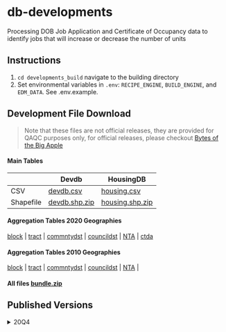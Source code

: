 # db-developments

Processing DOB Job Application and Certificate of Occupancy data to identify jobs that will increase or decrease the number of units

## Instructions

1. `cd developments_build` navigate to the building directory
2. Set environmental variables in `.env`: `RECIPE_ENGINE`, `BUILD_ENGINE`, and `EDM_DATA`. See .env.example.

## Development File Download

> Note that these files are not official releases, they are provided for QAQC purposes only, for official releases, please checkout [Bytes of the Big Apple](https://www1.nyc.gov/site/planning/data-maps/open-data/dwn-housing-database.page#housingdevelopmentproject)

#### Main Tables

  | Devdb | HousingDB
-- | -- | --
CSV | [devdb.csv](https://edm-publishing.nyc3.digitaloceanspaces.com/db-developments/latest/output/devdb.csv) | [housing.csv](https://edm-publishing.nyc3.digitaloceanspaces.com/db-developments/latest/output/housing.csv)
Shapefile | [devdb.shp.zip](https://edm-publishing.nyc3.digitaloceanspaces.com/db-developments/latest/output/devdb.shp.zip) | [housing.shp.zip](https://edm-publishing.nyc3.digitaloceanspaces.com/db-developments/latest/output/housing.shp.zip)

#### Aggregation Tables 2020 Geographies

[block](https://edm-publishing.nyc3.digitaloceanspaces.com/db-developments/latest/output/aggregate_block_2020.csv) |
[tract](https://edm-publishing.nyc3.digitaloceanspaces.com/db-developments/latest/output/aggregate_tract_2020.csv) |
[commntydst](https://edm-publishing.nyc3.digitaloceanspaces.com/db-developments/latest/output/aggregate_commntydst_2020.csv) |
[councildst](https://edm-publishing.nyc3.digitaloceanspaces.com/db-developments/latest/output/aggregate_councildst_2020.csv) |
[NTA](https://edm-publishing.nyc3.digitaloceanspaces.com/db-developments/latest/output/aggregate_nta_2020.csv) |
[ctda](https://edm-publishing.nyc3.digitaloceanspaces.com/db-developments/latest/output/aggregate_ctda_2020.csv)

#### Aggregation Tables 2010 Geographies

[block](https://edm-publishing.nyc3.digitaloceanspaces.com/db-developments/latest/output/aggregate_block_2010.csv) |
[tract](https://edm-publishing.nyc3.digitaloceanspaces.com/db-developments/latest/output/aggregate_tract_2010.csv) |
[commntydst](https://edm-publishing.nyc3.digitaloceanspaces.com/db-developments/latest/output/aggregate_commntydst_2010.csv) |
[councildst](https://edm-publishing.nyc3.digitaloceanspaces.com/db-developments/latest/output/aggregate_councildst_2010.csv) |
[NTA](https://edm-publishing.nyc3.digitaloceanspaces.com/db-developments/latest/output/aggregate_nta_2010.csv) |

#### All files [bundle.zip](https://edm-publishing.nyc3.digitaloceanspaces.com/db-developments/latest/output/output.zip)

## Published Versions

<details><summary>20Q4</summary>
  
    | HousingDB | Devdb
 -- | -- | --
CSV        | [dcp_housing.csv](https://nyc3.digitaloceanspaces.com/edm-recipes/datasets/dcp_housing/20Q4/dcp_housing.csv) | [dcp_developments.csv](https://nyc3.digitaloceanspaces.com/edm-recipes/datasets/dcp_developments/20Q4/dcp_developments.csv)
Zipped CSV | [dcp_housing.csv](https://nyc3.digitaloceanspaces.com/edm-recipes/datasets/dcp_housing/20Q4/dcp_housing.csv.zip)  |  [dcp_developments.csv.zip](https://nyc3.digitaloceanspaces.com/edm-recipes/datasets/dcp_developments/20Q4/dcp_developments.csv.zip)
Shapefile  |  [dcp_housing.shp.zip](https://nyc3.digitaloceanspaces.com/edm-recipes/datasets/dcp_housing/20Q4/dcp_housing.shp.zip) | [dcp_developments.shp.zip](https://nyc3.digitaloceanspaces.com/edm-recipes/datasets/dcp_developments/20Q4/dcp_developments.shp.zip)
  
</details>
